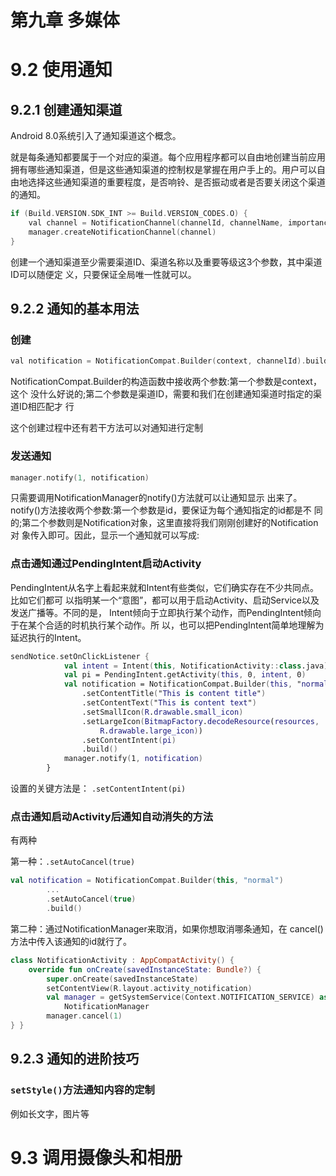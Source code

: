 # 第九章 多媒体

# 9.2 使用通知

## 9.2.1 创建通知渠道

Android 8.0系统引入了通知渠道这个概念。

就是每条通知都要属于一个对应的渠道。每个应用程序都可以自由地创建当前应用拥有哪些通知渠道，但是这些通知渠道的控制权是掌握在用户手上的。用户可以自由地选择这些通知渠道的重要程度，是否响铃、是否振动或者是否要关闭这个渠道的通知。

```swift
if (Build.VERSION.SDK_INT >= Build.VERSION_CODES.O) {
    val channel = NotificationChannel(channelId, channelName, importance)
    manager.createNotificationChannel(channel)
}
```

创建一个通知渠道至少需要渠道ID、渠道名称以及重要等级这3个参数，其中渠道ID可以随便定 义，只要保证全局唯一性就可以。

## **9.2.2** 通知的基本用法

### 创建

```swift
val notification = NotificationCompat.Builder(context, channelId).build()
```

NotificationCompat.Builder的构造函数中接收两个参数:第一个参数是context，这个 没什么好说的;第二个参数是渠道ID，需要和我们在创建通知渠道时指定的渠道ID相匹配才 行

这个创建过程中还有若干方法可以对通知进行定制

### 发送通知

```swift
manager.notify(1, notification)
```

只需要调用NotificationManager的notify()方法就可以让通知显示 出来了。notify()方法接收两个参数:第一个参数是id，要保证为每个通知指定的id都是不 同的;第二个参数则是Notification对象，这里直接将我们刚刚创建好的Notification对 象传入即可。因此，显示一个通知就可以写成:

### 点击通知通过PendingIntent启动Activity

PendingIntent从名字上看起来就和Intent有些类似，它们确实存在不少共同点。比如它们都可 以指明某一个“意图”，都可以用于启动Activity、启动Service以及发送广播等。不同的是， Intent倾向于立即执行某个动作，而PendingIntent倾向于在某个合适的时机执行某个动作。所 以，也可以把PendingIntent简单地理解为延迟执行的Intent。

```kotlin
sendNotice.setOnClickListener {
            val intent = Intent(this, NotificationActivity::class.java)
            val pi = PendingIntent.getActivity(this, 0, intent, 0)
            val notification = NotificationCompat.Builder(this, "normal")
                .setContentTitle("This is content title")
                .setContentText("This is content text")
                .setSmallIcon(R.drawable.small_icon)
                .setLargeIcon(BitmapFactory.decodeResource(resources,
                    R.drawable.large_icon))
                .setContentIntent(pi)
                .build()
            manager.notify(1, notification)
        }
```

设置的关键方法是： `.setContentIntent(pi)`

### 点击通知启动Activity后通知自动消失的方法

有两种

第一种：`.setAutoCancel(true)`

```kotlin
val notification = NotificationCompat.Builder(this, "normal")
        ...
        .setAutoCancel(true)
        .build()
```

第二种：通过NotificationManager来取消，如果你想取消哪条通知，在 cancel()方法中传入该通知的id就行了。

```kotlin
class NotificationActivity : AppCompatActivity() {
    override fun onCreate(savedInstanceState: Bundle?) {
        super.onCreate(savedInstanceState)
        setContentView(R.layout.activity_notification)
        val manager = getSystemService(Context.NOTIFICATION_SERVICE) as
            NotificationManager
        manager.cancel(1)
} }
```

## **9.2.3** 通知的进阶技巧

### `setStyle()`方法通知内容的定制

例如长文字，图片等

# 9.3 调用摄像头和相册